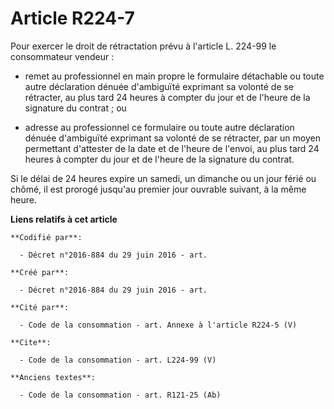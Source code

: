 # Article R224-7

Pour exercer le droit de rétractation prévu à l'article L. 224-99 le consommateur vendeur :

- remet au professionnel en main propre le formulaire détachable ou toute autre déclaration dénuée d'ambiguïté exprimant sa
volonté de se rétracter, au plus tard 24 heures à compter du jour et de l'heure de la signature du contrat ; ou

- adresse au professionnel ce formulaire ou toute autre déclaration dénuée d'ambiguïté exprimant sa volonté de se rétracter,
par un moyen permettant d'attester de la date et de l'heure de l'envoi, au plus tard 24 heures à compter du jour et de
l'heure de la signature du contrat. 

Si le délai de 24 heures expire un samedi, un dimanche ou un jour férié ou chômé, il est prorogé jusqu'au premier jour
ouvrable suivant, à la même heure.

**Liens relatifs à cet article**

	**Codifié par**:

	  - Décret n°2016-884 du 29 juin 2016 - art.

	**Créé par**:

	  - Décret n°2016-884 du 29 juin 2016 - art.

	**Cité par**:

	  - Code de la consommation - art. Annexe à l'article R224-5 (V)

	**Cite**:

	  - Code de la consommation - art. L224-99 (V)

	**Anciens textes**:

	  - Code de la consommation - art. R121-25 (Ab)
